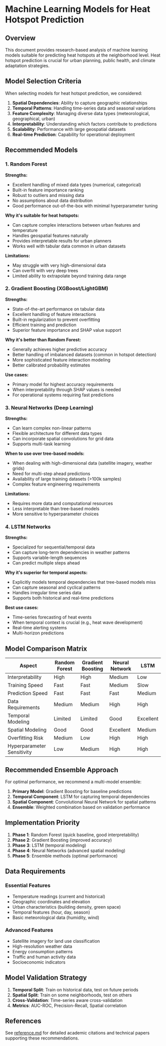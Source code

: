 # Machine Learning Models for Heat Hotspot Prediction

## Overview

This document provides research-based analysis of machine learning models suitable for predicting heat hotspots at the neighborhood level. Heat hotspot prediction is crucial for urban planning, public health, and climate adaptation strategies.

## Model Selection Criteria

When selecting models for heat hotspot prediction, we considered:

1. **Spatial Dependencies**: Ability to capture geographic relationships
2. **Temporal Patterns**: Handling time-series data and seasonal variations
3. **Feature Complexity**: Managing diverse data types (meteorological, geographical, urban)
4. **Interpretability**: Understanding which factors contribute to predictions
5. **Scalability**: Performance with large geospatial datasets
6. **Real-time Prediction**: Capability for operational deployment

## Recommended Models

### 1. Random Forest

**Strengths:**
- Excellent handling of mixed data types (numerical, categorical)
- Built-in feature importance ranking
- Robust to outliers and missing data
- No assumptions about data distribution
- Good performance out-of-the-box with minimal hyperparameter tuning

**Why it's suitable for heat hotspots:**
- Can capture complex interactions between urban features and temperature
- Handles geospatial features naturally
- Provides interpretable results for urban planners
- Works well with tabular data common in urban datasets

**Limitations:**
- May struggle with very high-dimensional data
- Can overfit with very deep trees
- Limited ability to extrapolate beyond training data range

### 2. Gradient Boosting (XGBoost/LightGBM)

**Strengths:**
- State-of-the-art performance on tabular data
- Excellent handling of feature interactions
- Built-in regularization to prevent overfitting
- Efficient training and prediction
- Superior feature importance and SHAP value support

**Why it's better than Random Forest:**
- Generally achieves higher predictive accuracy
- Better handling of imbalanced datasets (common in hotspot detection)
- More sophisticated feature interaction modeling
- Better calibrated probability estimates

**Use cases:**
- Primary model for highest accuracy requirements
- When interpretability through SHAP values is needed
- For operational systems requiring fast predictions

### 3. Neural Networks (Deep Learning)

**Strengths:**
- Can learn complex non-linear patterns
- Flexible architecture for different data types
- Can incorporate spatial convolutions for grid data
- Supports multi-task learning

**When to use over tree-based models:**
- When dealing with high-dimensional data (satellite imagery, weather grids)
- Need for multi-step ahead predictions
- Availability of large training datasets (>100k samples)
- Complex feature engineering requirements

**Limitations:**
- Requires more data and computational resources
- Less interpretable than tree-based models
- More sensitive to hyperparameter choices

### 4. LSTM Networks

**Strengths:**
- Specialized for sequential/temporal data
- Can capture long-term dependencies in weather patterns
- Supports variable-length sequences
- Can predict multiple steps ahead

**Why it's superior for temporal aspects:**
- Explicitly models temporal dependencies that tree-based models miss
- Can capture seasonal and cyclical patterns
- Handles irregular time series data
- Supports both historical and real-time predictions

**Best use cases:**
- Time-series forecasting of heat events
- When temporal context is crucial (e.g., heat wave development)
- Real-time alerting systems
- Multi-horizon predictions

## Model Comparison Matrix

| Aspect | Random Forest | Gradient Boosting | Neural Network | LSTM |
|--------|---------------|-------------------|----------------|------|
| Interpretability | High | High | Medium | Low |
| Training Speed | Fast | Fast | Medium | Slow |
| Prediction Speed | Fast | Fast | Fast | Medium |
| Data Requirements | Medium | Medium | High | High |
| Temporal Modeling | Limited | Limited | Good | Excellent |
| Spatial Modeling | Good | Good | Excellent | Medium |
| Overfitting Risk | Medium | Low | High | High |
| Hyperparameter Sensitivity | Low | Medium | High | High |

## Recommended Ensemble Approach

For optimal performance, we recommend a multi-model ensemble:

1. **Primary Model**: Gradient Boosting for baseline predictions
2. **Temporal Component**: LSTM for capturing temporal dependencies  
3. **Spatial Component**: Convolutional Neural Network for spatial patterns
4. **Ensemble**: Weighted combination based on validation performance

## Implementation Priority

1. **Phase 1**: Random Forest (quick baseline, good interpretability)
2. **Phase 2**: Gradient Boosting (improved accuracy)
3. **Phase 3**: LSTM (temporal modeling)
4. **Phase 4**: Neural Networks (advanced spatial modeling)
5. **Phase 5**: Ensemble methods (optimal performance)

## Data Requirements

### Essential Features
- Temperature readings (current and historical)
- Geographic coordinates and elevation
- Urban characteristics (building density, green space)
- Temporal features (hour, day, season)
- Basic meteorological data (humidity, wind)

### Advanced Features
- Satellite imagery for land use classification
- High-resolution weather data
- Energy consumption patterns
- Traffic and human activity data
- Socioeconomic indicators

## Model Validation Strategy

1. **Temporal Split**: Train on historical data, test on future periods
2. **Spatial Split**: Train on some neighborhoods, test on others
3. **Cross-Validation**: Time-series aware cross-validation
4. **Metrics**: AUC-ROC, Precision-Recall, Spatial correlation

## References

See [reference.md](reference.md) for detailed academic citations and technical papers supporting these recommendations.